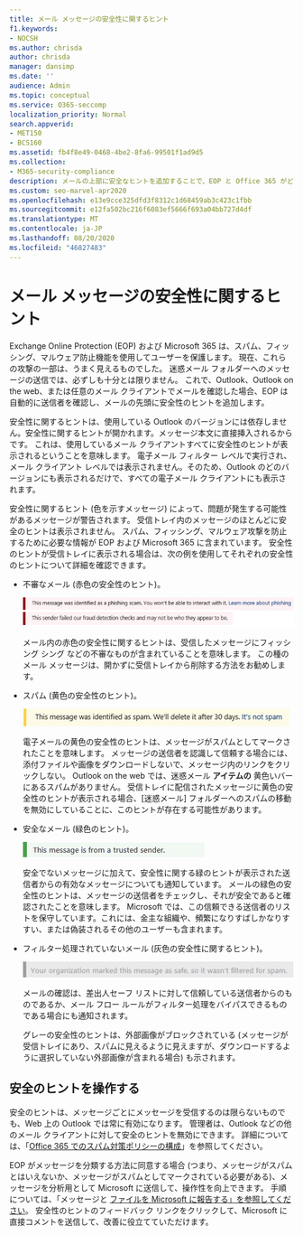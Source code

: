 ```yaml
---
title: メール メッセージの安全性に関するヒント
f1.keywords:
- NOCSH
ms.author: chrisda
author: chrisda
manager: dansimp
ms.date: ''
audience: Admin
ms.topic: conceptual
ms.service: O365-seccomp
localization_priority: Normal
search.appverid:
- MET150
- BCS160
ms.assetid: fb4f8e49-0468-4be2-8fa6-99501f1ad9d5
ms.collection:
- M365-security-compliance
description: メールの上部に安全なヒントを追加することで、EOP と Office 365 がどのようにスパム、フィッシング、マルウェア防止機能を使用してユーザーを保護しているかについて説明します。
ms.custom: seo-marvel-apr2020
ms.openlocfilehash: e13e9cce325dfd3f8312c1d68459ab3c423c1fbb
ms.sourcegitcommit: e12fa502bc216f6083ef5666f693a04bb727d4df
ms.translationtype: MT
ms.contentlocale: ja-JP
ms.lasthandoff: 08/20/2020
ms.locfileid: "46827483"
---
```

# <a name="safety-tips-in-email-messages"></a>メール メッセージの安全性に関するヒント

Exchange Online Protection (EOP) および Microsoft 365 は、スパム、フィッシング、マルウェア防止機能を使用してユーザーを保護します。 現在、これらの攻撃の一部は、うまく見えるものでした。 迷惑メール フォルダーへのメッセージの送信では、必ずしも十分とは限りません。 これで、Outlook、Outlook on the web、または任意のメール クライアントでメールを確認した場合、EOP は自動的に送信者を確認し、メールの先頭に安全性のヒントを追加します。

安全性に関するヒントは、使用している Outlook のバージョンには依存しません。安全性に関するヒントが開かれます。メッセージ本文に直接挿入されるからです。 これは、使用しているメール クライアントすべてに安全性のヒントが表示されるということを意味します。 電子メール フィルター レベルで実行され、メール クライアント レベルでは表示されません。そのため、Outlook のどのバージョンにも表示されるだけで、すべての電子メール クライアントにも表示されます。

安全性に関するヒント (色を示すメッセージ) によって、問題が発生する可能性があるメッセージが警告されます。 受信トレイ内のメッセージのほとんどに安全のヒントは表示されません。 スパム、フィッシング、マルウェア攻撃を防止するために必要な情報が EOP および Microsoft 365 に含まれています。 安全性のヒントが受信トレイに表示される場合は、次の例を使用してそれぞれの安全性のヒントについて詳細を確認できます。

- 不審なメール (赤色の安全性のヒント)。

    ![赤色の安全性に関するヒントを示すスクリーンショット。](../../media/5078a0be-e556-44a1-b169-09d780d26898.png)

    メール内の赤色の安全性に関するヒントは、受信したメッセージにフィッシング シング などの不審なものが含まれていることを意味します。 この種のメール メッセージは、開かずに受信トレイから削除する方法をお勧めします。

- スパム (黄色の安全性のヒント)。

    ![黄色の安全性に関するヒントを示すスクリーンショット。](../../media/793c9265-ea44-48fd-a98f-804fadd4163b.png)

    電子メールの黄色の安全性のヒントは、メッセージがスパムとしてマークされたことを意味します。 メッセージの送信者を認識して信頼する場合には、添付ファイルや画像をダウンロードしないで、メッセージ内のリンクをクリックしない。 Outlook on the web では、迷惑メール **アイテムの** 黄色いバーにあるスパムがありません。 受信トレイに配信されたメッセージに黄色の安全性のヒントが表示される場合、[迷惑メール] フォルダーへのスパムの移動を無効にしていることに、このヒントが存在する可能性があります。

- 安全なメール (緑色のヒント)。

    ![緑色の安全性に関するヒントを示すスクリーンショット。](../../media/acbc11d0-f626-4848-9fbf-66eeeda3f803.png)

    安全でないメッセージに加えて、安全性に関する緑のヒントが表示された送信者からの有効なメッセージについても通知しています。 メールの緑色の安全性のヒントは、メッセージの送信者をチェックし、それが安全であると確認されたことを意味します。 Microsoft では、この信頼できる送信者のリストを保守しています。これには、金主な組織や、頻繁になりすばしかなりすすい、または偽装されるその他のユーザーも含まれます。

- フィルター処理されていないメール (灰色の安全性に関するヒント)。

    ![灰色の安全性のヒントを示すスクリーンショット。](../../media/c4d0cf8f-08e9-4c84-beee-1d9e0b022e0a.png)

    メールの確認は、差出人セーフ リストに対して信頼している送信者からのものであるか、メール フロー ルールがフィルター処理をバイパスできるものである場合にも通知されます。

    グレーの安全性のヒントは、外部画像がブロックされている (メッセージが受信トレイにあり、スパムに見えるように見えますが、ダウンロードするように選択していない外部画像が含まれる場合) も示されます。

## <a name="working-with-safety-tips"></a>安全のヒントを操作する

安全のヒントは、メッセージごとにメッセージを受信するのは限らないものでも、Web 上の Outlook では常に有効になります。 管理者は、Outlook などの他のメール クライアントに対して安全のヒントを無効にできます。 詳細については、「[Office 365 でのスパム対策ポリシーの構成](configure-your-spam-filter-policies.md)」を参照してください。

EOP がメッセージを分類する方法に同意する場合 (つまり、メッセージがスパムとはいえないか、メッセージがスパムとしてマークされている必要がある)、メッセージを分析用として Microsoft に送信して、操作性を向上できます。 手順については、「メッセージと [ファイルを Microsoft に報告する」を参照してください](report-junk-email-messages-to-microsoft.md)。 安全性のヒントのフィードバック リンクをクリックして、Microsoft に直接コメントを送信して、改善に役立てていただけます。
